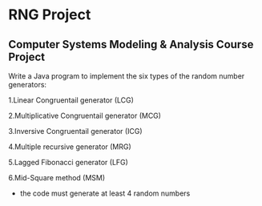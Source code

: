 # RNG Project
## Computer Systems Modeling &amp; Analysis Course Project

Write a Java program to implement the six types of the random number generators:

1.Linear Congruentail generator (LCG)

2.Multiplicative Congruentail generator (MCG)

3.Inversive Congruentail generator (ICG)

4.Multiple recursive generator (MRG)

5.Lagged Fibonacci generator (LFG)

6.Mid-Square method (MSM)

* the code must generate at least 4 random numbers
